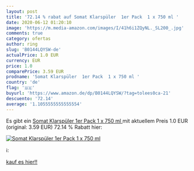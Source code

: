 ```yaml
---
layout: post
title: '72.14 % rabat auf Somat Klarspüler  1er Pack  1 x 750 ml '
date: 2020-06-12 01:20:10
image: 'https://m.media-amazon.com/images/I/41h6i1ZQyNL._SL200_.jpg'
comments: true
category: ofertas
author: ring
slug: 'B0144LQYSW-de'
actualPrice: 1.0 EUR
currency: EUR
price: 1.0
comparePrice: 3.59 EUR
prodname: 'Somat Klarspüler  1er Pack  1 x 750 ml '
country: 'de'
flag: '🇩🇪'
buyurl: 'https://www.amazon.de/dp/B0144LQYSW/?tag=tolees0ca-21'
descuento: '72.14'
average: '1.1055555555555554'
---
```


Es gibt ein [Somat Klarspüler  1er Pack  1 x 750 ml ](https://www.amazon.de/dp/B0144LQYSW/?tag=tolees0ca-21) mit aktuellem Preis 1.0 EUR (original: 3.59 EUR) 72.14 % Rabatt hier:

[![Somat Klarspüler  1er Pack  1 x 750 ml ](https://m.media-amazon.com/images/I/41h6i1ZQyNL._SL200_.jpg)](https://www.amazon.de/dp/B0144LQYSW/?tag=tolees0ca-21)

ℹ️:


[kauf es hier!!](https://www.amazon.de/dp/B0144LQYSW/?tag=tolees0ca-21)
